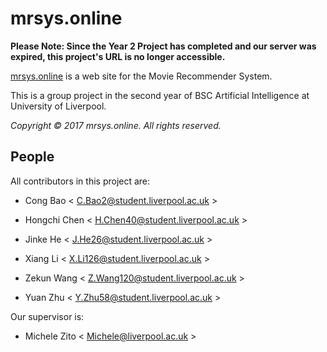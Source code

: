 # mrsys.online

__Please Note: Since the Year 2 Project has completed and our server was expired, this project's URL is no longer accessible.__

[mrsys.online](https://www.mrsys.online/) is a web site for the Movie Recommender System.

This is a group project in the second year of BSC Artificial Intelligence at University of Liverpool.

*Copyright &copy; 2017 mrsys.online. All rights reserved.*

## People

All contributors in this project are:

+ Cong Bao < C.Bao2@student.liverpool.ac.uk >

+ Hongchi Chen < H.Chen40@student.liverpool.ac.uk >

+ Jinke He < J.He26@student.liverpool.ac.uk >

+ Xiang Li < X.Li126@student.liverpool.ac.uk >

+ Zekun Wang < Z.Wang120@student.liverpool.ac.uk >

+ Yuan Zhu < Y.Zhu58@student.liverpool.ac.uk >

Our supervisor is:

+ Michele Zito < Michele@liverpool.ac.uk >
